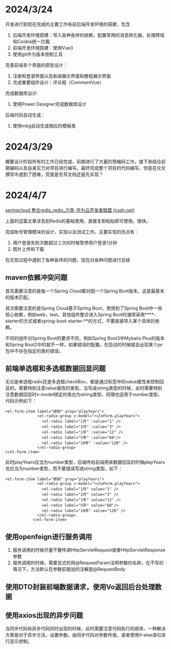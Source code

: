 # 2024/3/24

开发进行到现在完成的主要工作有前后端开发环境的搭建，包含

1. 后端开发环境搭建：导入各种各样的依赖，配置常用的消息转化器，处理跨域和Cookie统一拦截
2. 前端开发环境搭建：使用Vue3
3. 使用git作为版本控制工具



完善前端多个界面的原型设计：

1. 注册和登录界面以及新闻展示界面和教程展示界面
2. 完成重要组件设计：评论框（CommentVue）

完成数据库设计:

1. 使用Power Designer完成数据库设计

后端代码自动生成：

1. 使用mbg自动生成相应的模板类

# 2024/3/29

概要设计阶段所有的工作已经完成，前期进行了大量的预编码工作。接下来结合前期编码以及自身实力对项目进行编写。最终完成整个项目的代码编写。但是在论文撰写中遇到了困难，究竟是先写文档还是先实现？

# 2024/4/7

[springcloud 整合redis_redis_污青-华为云开发者联盟 (csdn.net)](https://huaweicloud.csdn.net/63356736d3efff3090b55c64.html?spm=1001.2101.3001.6650.5&utm_medium=distribute.pc_relevant.none-task-blog-2~default~BlogCommendFromBaidu~activity-5-122043178-blog-124349947.235^v43^pc_blog_bottom_relevance_base7&depth_1-utm_source=distribute.pc_relevant.none-task-blog-2~default~BlogCommendFromBaidu~activity-5-122043178-blog-124349947.235^v43^pc_blog_bottom_relevance_base7&utm_relevant_index=10#devmenu6)

上面的这篇文章涉及到Redis的基础使用，直接复制粘贴即可使用。很快。

完成账号管理模块的设计，实现以及测试工作。主要实现的亮点有：

1. 用户登录失败次数超过三次的时候暂停用户登录1分钟
2. 图片上传和下载

在实现过程中遇到了各种各样的问题，现在对各种问题进行总结

## maven依赖冲突问题

首先需要注意的是每一个Spring Cloud都对因一个Spring Boot版本。这是最基本的版本匹配。

其次需要注意的是Spring Cloud基于Spring Boot，使用到了Spring Boot中一些核心依赖，例如web，test。其他组件整合进入Spring Boot时通常采用\*\***-starter的方式或者spring-boot-starter-\*\*的方式，不要直接导入某个具体的依赖。

不同的组件对Spring Boot的要求不同，例如Spring Boot3中Mybatis Plus的版本和Spring Boot2中的就不一样，如果错误的配置。在启动的时候就会出现某个jar包中不存在指定的类的错误。

## 前端单选框和多选框数据回显问题

无论是单选框radio还是多选框checkBox，都是通过标签中的value属性来控制回显的。需要特别注意value属性的类型。当写成string类型的时候，此时需要特别注意数据回显时v-model绑定的值也为string类型，同理也适用于number类型。代码示例如下：

```vue
<el-form-item label="球龄" prop="playYears">
              <el-radio-group v-model="ruleForm.playYears">
                <el-radio label="1月" :value="1" />
                <el-radio label="3月" :value="3" />
                <el-radio label="1年" :value="12" />
                <el-radio label="5年" :value="60"/>
                <el-radio label="10年" :value="120" />
              </el-radio-group>
</el-form-item>
```

此时playYears应当为number类型，后端传给前端用来数据回显的时候playYears也应当为number类型，而不要错误写成string类型。如下：

```vue
<el-form-item label="球龄" prop="playYears">
              <el-radio-group v-model="ruleForm.playYears">
                <el-radio label="1月" value="1" />
                <el-radio label="3月" value="3" />
                <el-radio label="1年" value="12" />
                <el-radio label="5年" value="60"/>
                <el-radio label="10年" value="120" />
              </el-radio-group>
            </el-form-item>
```

## 使用openfeign进行服务调用

1. 服务调用的时候尽量不要传递HttpServletRequest或者HttpServletResponse参数
2. 服务调用的时候，需要显式的用@RequestParam注明参数的名称，在不写的情况下，方法默认在参数前面加的注解是@RequestBody

## 使用DTO封装前端数据请求，使用Vo返回后台处理数据

## 使用axios出现的异步问题

当同步代码和异步代码同时出现的时候，此时需要注意代码执行的顺序。一种解决方案是对于异步方法，设置参数。由同步代码对参数传值。或者使用if-else语句进行显示控制。